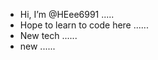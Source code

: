 - Hi, I’m @HEee6991 .....
- Hope to learn to code here ......
- New tech ......
- new ......

<!---
HEee6991/HEee6991 is a ✨ special ✨ repository because its `README.md` (this file) appears on your GitHub profile.
You can click the Preview link to take a look at your changes.
--->
